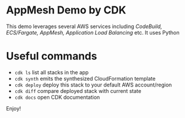 
# AppMesh Demo by CDK
This demo leverages several AWS services including _CodeBuild, ECS/Fargate, AppMesh, Application Load Balancing_ etc.
It uses Python


# Useful commands

 * `cdk ls`          list all stacks in the app
 * `cdk synth`       emits the synthesized CloudFormation template
 * `cdk deploy`      deploy this stack to your default AWS account/region
 * `cdk diff`        compare deployed stack with current state
 * `cdk docs`        open CDK documentation

Enjoy!
